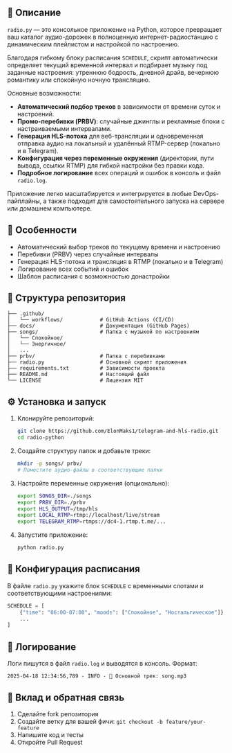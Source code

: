 ## 📖 Описание

`radio.py` — это консольное приложение на Python, которое превращает ваш каталог аудио-дорожек в полноценную интернет-радиостанцию с динамическим плейлистом и настройкой по настроению.

Благодаря гибкому блоку расписания `SCHEDULE`, скрипт автоматически определяет текущий временной интервал и подбирает музыку под заданные настроения: утреннюю бодрость, дневной драйв, вечернюю романтику или спокойную ночную трансляцию.

Основные возможности:
- **Автоматический подбор треков** в зависимости от времени суток и настроений.
- **Промо-перебивки (PRBV)**: случайные джинглы и рекламные блоки с настраиваемыми интервалами.
- **Генерация HLS-потока** для веб-трансляции и одновременная отправка аудио на локальный и удалённый RTMP-сервер (локально и в Telegram).
- **Конфигурация через переменные окружения** (директории, пути вывода, ссылки RTMP) для гибкой настройки без правки кода.
- **Подробное логирование** всех операций и ошибок в консоль и файл `radio.log`.

Приложение легко масштабируется и интегрируется в любые DevOps-пайплайны, а также подходит для самостоятельного запуска на сервере или домашнем компьютере.

## 🚀 Особенности

- Автоматический выбор треков по текущему времени и настроению
- Перебивки (PRBV) через случайные интервалы
- Генерация HLS-потока и трансляция в RTMP (локально и в Telegram)
- Логирование всех событий и ошибок
- Шаблон расписания с возможностью донастройки

## 📂 Структура репозитория

```text
├── .github/
│   └── workflows/            # GitHub Actions (CI/CD)
├── docs/                     # Документация (GitHub Pages)
├── songs/                    # Папка с музыкой по настроениям
│   └── Спокойное/
│   └── Энергичное/
│   ...
├── prbv/                     # Папка с перебивками
├── radio.py                  # Основной скрипт приложения
├── requirements.txt          # Зависимости проекта
├── README.md                 # Настоящий файл
└── LICENSE                   # Лицензия MIT
```

## ⚙️ Установка и запуск

1. Клонируйте репозиторий:
   ```bash
   git clone https://github.com/ElonMaks1/telegram-and-hls-radio.git
   cd radio-python
   ```
   
2. Создайте структуру папок и добавьте треки:
   ```bash
   mkdir -p songs/ prbv/
   # Поместите аудио-файлы в соответствующие папки
   ```
3. Настройте переменные окружения (опционально):
   ```bash
   export SONGS_DIR=./songs
   export PRBV_DIR=./prbv
   export HLS_OUTPUT=/tmp/hls
   export LOCAL_RTMP=rtmp://localhost/live/stream
   export TELEGRAM_RTMP=rtmps://dc4-1.rtmp.t.me/...
   ```
4. Запустите приложение:
   ```bash
   python radio.py
   ```

## 📑 Конфигурация расписания

В файле `radio.py` укажите блок `SCHEDULE` с временными слотами и соответствующими настроениями:

```python
SCHEDULE = [
    {"time": "06:00-07:00", "moods": ["Спокойное", "Ностальгическое"]},
    ...
]
```

## 🔧 Логирование

Логи пишутся в файл `radio.log` и выводятся в консоль. Формат:
```
2025-04-18 12:34:56,789 - INFO - 🎵 Основной трек: song.mp3
```

## 🤝 Вклад и обратная связь

1. Сделайте fork репозитория
2. Создайте ветку для вашей фичи: `git checkout -b feature/your-feature`
3. Напишите код и тесты
4. Откройте Pull Request
